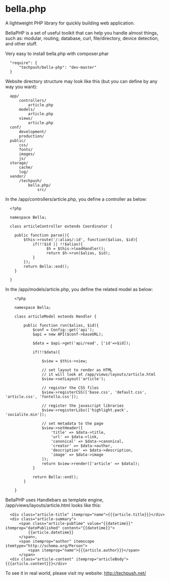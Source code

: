 bella.php
========

A lightweight PHP library for quickly building web application.

BellaPHP is a set of useful toolkit that can help you handle almost things, such as: modular, routing, database, curl, file/directory, device detection, and other stuff.

Very easy to install bella.php with composer.phar

      "require": {
          "techpush/bella-php": "dev-master"
      }
  

Website directory structure may look like this (but you can define by any way you want):

      app/
          controllers/
              article.php
          models/
              article.php
          views/
              article.php
      conf/
          development/
          production/
      public/
          css/
          fonts/
          images/
          js/
      storage/
          cache/
          log/
      vendor/
          /techpush/
              bella.php/
                  src/
      
  
  
In the /app/controllers/article.php, you define a controller as below:

      <?php
      
      namespace Bella;
      
      class articleController extends Coordinator {
      	
      	public function parse(){
      		$this->route('/:alias/:id', function($alias, $id){
      			if(!!$id || !!$alias){
      				  $h = $this->loadHandler();
      				  return $h->run($alias, $id);
      			}
      		});
      		return Bella::end();
      	}
      	
      }
      

In the /app/models/article.php, you define the related model as below:

        <?php
        
        namespace Bella;
        
        class articleModel extends Handler {
        	
        	public function run($alias, $id){
        		$conf = Config::get('api');
        		$api = new API($conf->baseURL);
        		
        		$data = $api->get('api/read', ['id'=>$id]);
        		
        		if(!!$data){
        			
        			$view = $this->view;
        			
        			// set layout to render as HTML
        			// it will look at /app/views/layouts/article.html
        			$view->setLayout('article');
        			
        			// register the CSS files
        			$view->registerCSS(['base.css', 'default.css', 'article.css', 'fontello.css']);
        			
        			// register the javascript libraries
        			$view->registerLibs(['highlight.pack', 'socialite.min']);
        			
        			// set metadata to the page
        			$view->setHeader([
        				'title' => $data->title,
        				'url' => $data->link,
        				'canonical' => $data->canonical,
        				'creator' => $data->author,
        				'description' => $data->description,
        				'image' => $data->image
        			]);
        			return $view->render(['article' => $data]);
        		}
        		
        		return Bella::end();
        	}
        	
        }


BellaPHP uses Handlebars as template engine, /app/views/layouts/article.html looks like this:

      <div class="article-title" itemprop="name">{{{article.title}}}</div>
      <div class="article-summary">
          <span class="article-pubTime" value="{{datetime}}" itemprop="datePublished" content="{{datetime}}">
              {{article.datetime}}
          </span>,
          <span itemprop="author" itemscope itemtype="http://schema.org/Person">
              <span itemprop="name">{{{article.author}}}</span>
          </span>
      <div class="article-content" itemprop="articleBody">{{{article.content}}}</div>


To see it in real world, please visit my website: http://techpush.net/
